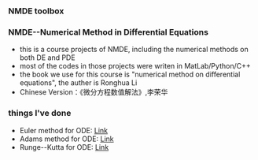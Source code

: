 ### NMDE toolbox 
### NMDE--Numerical Method in Differential Equations

* this is a course projects of NMDE, including the numerical methods on both DE and PDE
* most of the codes in those projects were writen in MatLab/Python/C++
* the book we use for this course is "numerical method on differential equations", the auther is Ronghua Li
* Chinese Version：《微分方程数值解法》,李荣华

### things I've done
* Euler method for ODE: [Link](https://github.com/xindongzhang/NMDE/tree/master/Euler)
* Adams method for ODE: [Link](https://github.com/xindongzhang/NMDE/tree/master/Adams)
* Runge--Kutta for ODE: [Link](https://github.com/xindongzhang/NMDE/tree/master/Runger-Kutta)
